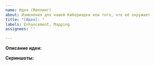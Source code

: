 ```yaml
---
name: Идея (Маппинг)
about: Изменения для нашей Кибериадки или того, что её окружает
title: "[Идея]: "
labels: Enhancement, Mapping
assignees: ''

---
```


**Описание идеи:**
<!-- Опишите подробно то, что вы придумали -->

**Скриншоты:**
<!-- Скрины нашей Кибериады, мапки с других серверов, откуда их стянуть, иные скрины, картинки, рисунки - всё что угодно, что поможет раскрыть идею -->
